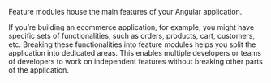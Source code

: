 Feature modules house the main features of your Angular application.

If you’re building an ecommerce application, for example, you might have specific sets of functionalities, such as orders, products, cart, customers, etc. Breaking these functionalities into feature modules helps you split the application into dedicated areas. This enables multiple developers or teams of developers to work on independent features without breaking other parts of the application.
